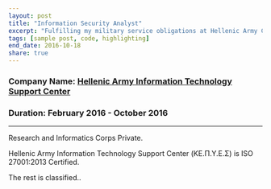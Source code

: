 ```yaml
---
layout: post
title: "Information Security Analyst"
excerpt: "Fulfilling my military service obligations at Hellenic Army Cyber Defence Department"
tags: [sample post, code, highlighting]
end_date: 2016-10-18
share: true
---
```


### Company Name: [Hellenic Army Information Technology Support Center](http://army.gr/)

### Duration: February 2016 - October 2016

---

Research and Informatics Corps Private.


Hellenic Army Information Technology Support Center (ΚΕ.Π.Υ.Ε.Σ) is ISO 27001:2013 Certified.



The rest is classified..
